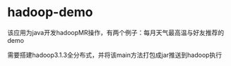 # hadoop-demo
该应用为java开发hadoopMR操作，有两个例子：每月天气最高温与好友推荐的demo

需要搭建hadoop3.1.3全分布式，并将该main方法打包成jar推送到hadoop执行
